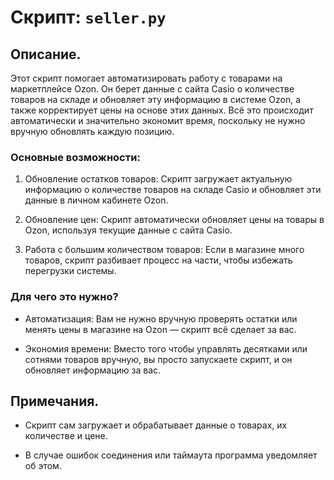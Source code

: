 # Скрипт: `seller.py`

## Описание.

Этот скрипт помогает автоматизировать работу с товарами на маркетплейсе Ozon. Он берет данные с сайта Casio о количестве товаров на складе и обновляет эту информацию в системе Ozon, а также корректирует цены на основе этих данных. Всё это происходит автоматически и значительно экономит время, поскольку не нужно вручную обновлять каждую позицию.

### Основные возможности:

1. Обновление остатков товаров: Скрипт загружает актуальную информацию о количестве товаров на складе Casio и обновляет эти данные в личном кабинете Ozon.

2. Обновление цен: Скрипт автоматически обновляет цены на товары в Ozon, используя текущие данные с сайта Casio.

3. Работа с большим количеством товаров: Если в магазине много товаров, скрипт разбивает процесс на части, чтобы избежать перегрузки системы.

### Для чего это нужно?

* Автоматизация: Вам не нужно вручную проверять остатки или менять цены в магазине на Ozon — скрипт всё сделает за вас.

* Экономия времени: Вместо того чтобы управлять десятками или сотнями товаров вручную, вы просто запускаете скрипт, и он обновляет информацию за вас.

## Примечания.

- Скрипт сам загружает и обрабатывает данные о товарах, их количестве и цене.

- В случае ошибок соединения или таймаута программа уведомляет об этом.

